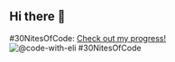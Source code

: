 ## Hi there 👋

<!--
**code-with-eli/code-with-eli** is a ✨ _special_ ✨ repository because its `README.md` (this file) appears on your GitHub profile.

Here are some ideas to get you started:

- 🔭 I’m currently working on ...
- 🌱 I’m currently learning ...
- 👯 I’m looking to collaborate on ...
- 🤔 I’m looking for help with ...
- 💬 Ask me about ...
- 📫 How to reach me: ...
- 😄 Pronouns: ...
- ⚡ Fun fact: ...
-->

#30NitesOfCode:
[Check out my progress!](https://www.codedex.io/@code-with-eli/30-nites-of-code)  
![@code-with-eli #30NitesOfCode](https://www.codedex.io/api/petStatus?user=code-with-eli)
